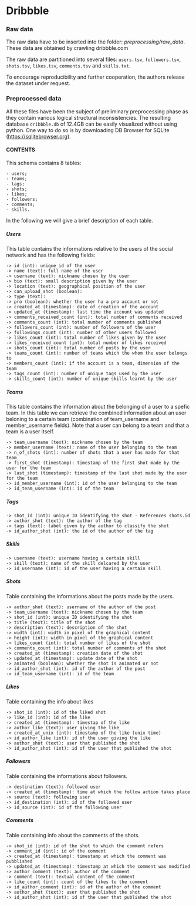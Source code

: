 # Dribbble

### Raw data

The raw data have to be inserted into the folder: *preprocessing/raw_data*. These data are obtained by crawling dribbble.com

The raw data are partitioned into several files: `users.tsv`, `followers.tsv`, `shots.tsv`, `likes.tsv`, `comments.tsv` and `skills.txt`.

To encourage reproducibility and further cooperation, the authors release the dataset under request. 

### Preprocessed data

All these files have been the subject of preliminary preprocessing phase as they contain various logical structural inconsistencies. The resulting database `dribbble.db` of 12.4GB can be easily visualized without using python. One way to do so is by downloading DB Browser for SQLite (https://sqlitebrowser.org).

#### CONTENTS

This schema contains 8 tables:

    - users;
    - teams;
    - tags;
    - shots;
    - likes;
    - followers;
    - comments;
    - skills.

In the following we will give a brief description of each table.


##### Users

This table contains the informations relative to the users of the social network and has the following fields:

    -> id (int): unique id of the user
    -> name (text): full name of the user
    -> username (text): nickname chosen by the user
    -> bio (text): small description given by the user
    -> location (text): geographical position of the user
    -> can_upload_shot (boolean):
    -> type (text):
    -> pro (boolean): whether the user ha a pro account or not
    -> created_at (timestamp): date of creation of the account
    -> updated_at (timestamp): last time the account was updated
    -> comments_received_count (int): total number of comments received
    -> comments_count (int): total number of comments published
    -> followers_count (int): number of followers of the user
    -> followings_count (int): number of other users followed
    -> likes_count (int): total number of likes given by the user
    -> likes_received_count (int): total number of likes received
    -> shots_count (int): total number of posts by the user
    -> teams_count (int): number of teams which the whom the user belongs to
    -> members_count (int): if the account is a team, dimension of the team
    -> tags_count (int): number of unique tags used by the user
    -> skills_count (int): number of unique skills learnt by the user



##### Teams

This table contains the information about the belonging of a user to a spefic team. In this table we can retrieve the combined information about an user beloning to a certain team (combination of team_username and member_username fields). Note that a user can belong to a team and that a team is a user itself.

    -> team_username (text): nickname chosen by the team 
    -> member_username (text): name of the user belonging to the team
    -> n_of_shots (int): number of shots that a user has made for that team
    -> first_shot (timestamp): timestamp of the first shot made by the user for the team
    -> last_shot (timestamp): timestamp of the last shot made by the user for the team
    -> id_member_username (int): id of the user belonging to the team
    -> id_team_username (int): id of the team 



##### Tags

    -> shot_id (int): unique ID identifying the shot - References shots.id
    -> author_shot (text): the author of the tag
    -> tags (text): label given by the author to classify the shot
    -> id_author_shot (int): the id of the author of the tag



##### Skills

    -> username (text): username having a certain skill
    -> skill (text): name of the skill delcared by the user
    -> id_username (int): id of the user having a certain skill



##### Shots

Table containing the informations about the posts made by the users.

    -> author_shot (text): username of the author of the post
    -> team_username (text): nickname chosen by the team 
    -> shot_id (int): unique ID identifying the shot 
    -> title (text): title of the shot
    -> description (text): description of the shot
    -> width (int): width in pixel of the graphical content
    -> height (int): width in pixel of the graphical content
    -> likes_count (int): total number of likes of the shot
    -> comments_count (int): total number of comments of the shot
    -> created_at (timestamp): creation date of the shot
    -> updated_at (timestamp): update date of the shot
    -> animated (boolean): whether the shot is animated or not
    -> id_author_shot (int): id of the author of the post
    -> id_team_username (int): id of the team



##### Likes

Table containing the info about likes 

    -> shot_id (int): id of the liked shot
    -> like_id (int): id of the like
    -> created_at (timestamp): timestap of the like
    -> author_like (text): user giving the like
    -> created_at_unix (int): timestamp of the like (unix time)
    -> id_author_like (int): id of the user giving the like
    -> author_shot (text): user that published the shot
    -> id_author_shot (int): id of the user that published the shot



##### Followers

Table containing the informations about followers.

    -> destination (text): followed user
    -> created_at (timestamp): time at which the follow action takes place
    -> source (text): following user
    -> id_destination (int): id of the followed user
    -> id_source (int): id of the following user



##### Comments

Table containing info about the comments of the shots.

    -> shot_id (int): id of the shot to which the comment refers
    -> comment_id (int): id of the comment
    -> created_at (timestamp): timestamp at which the comment was pubblished
    -> updated_at (timestamp): timestamp at which the comment was modified
    -> author_comment (text): author of the comment
    -> comment (text): textual content of the comment
    -> like_count (int): count of the likes to the comment
    -> id_author_comment (int): id of the author of the comment
    -> author_shot (text): user that published the shot
    -> id_author_shot (int): id of the user that published the shot

